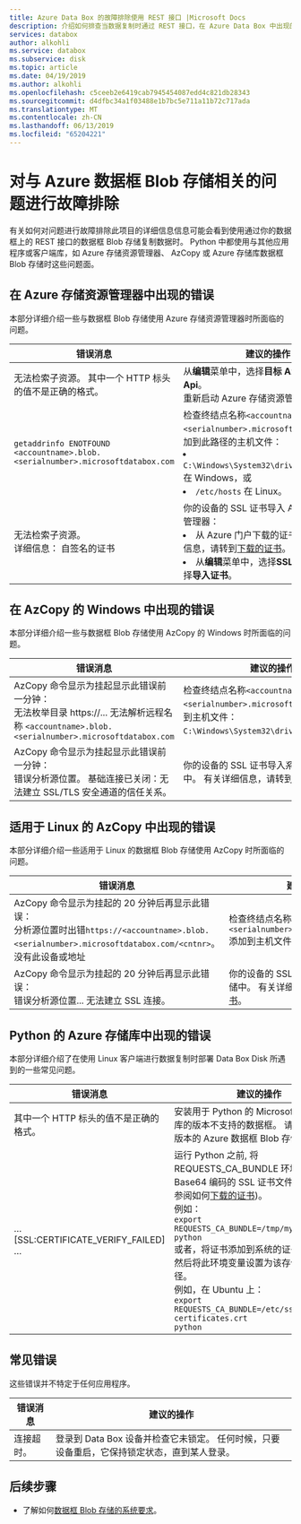 ```yaml
---
title: Azure Data Box 的故障排除使用 REST 接口 |Microsoft Docs
description: 介绍如何排查当数据复制时通过 REST 接口，在 Azure Data Box 中出现的问题。
services: databox
author: alkohli
ms.service: databox
ms.subservice: disk
ms.topic: article
ms.date: 04/19/2019
ms.author: alkohli
ms.openlocfilehash: c5ceeb2e6419cab7945454087edd4c821db28343
ms.sourcegitcommit: d4dfbc34a1f03488e1b7bc5e711a11b72c717ada
ms.translationtype: MT
ms.contentlocale: zh-CN
ms.lasthandoff: 06/13/2019
ms.locfileid: "65204221"
---
```

# <a name="troubleshoot-issues-related-to-azure-data-box-blob-storage"></a>对与 Azure 数据框 Blob 存储相关的问题进行故障排除

有关如何对问题进行故障排除此项目的详细信息信息可能会看到使用通过你的数据框上的 REST 接口的数据框 Blob 存储复制数据时。 Python 中都使用与其他应用程序或客户端库，如 Azure 存储资源管理器、 AzCopy 或 Azure 存储库数据框 Blob 存储时这些问题面。

## <a name="errors-seen-in-azure-storage-explorer"></a>在 Azure 存储资源管理器中出现的错误

本部分详细介绍一些与数据框 Blob 存储使用 Azure 存储资源管理器时所面临的问题。

|错误消息  |建议的操作 |
|---------|---------|
|无法检索子资源。 其中一个 HTTP 标头的值不是正确的格式。|从**编辑**菜单中，选择**目标 Azure Stack Api**。 <br>重新启动 Azure 存储资源管理器。|
|`getaddrinfo ENOTFOUND <accountname>.blob.<serialnumber>.microsoftdatabox.com` |检查终结点名称`<accountname>.blob.<serialnumber>.microsoftdatabox.com`添加到此路径的主机文件： <li>`C:\Windows\System32\drivers\etc\hosts` 在 Windows，或 </li><li> `/etc/hosts` 在 Linux。</li>|
|无法检索子资源。 <br>详细信息： 自签名的证书 |你的设备的 SSL 证书导入 Azure 存储资源管理器： <li>从 Azure 门户下载的证书。 有关详细信息，请转到[下载的证书](data-box-deploy-copy-data-via-rest.md#download-certificate)。</li><li>从**编辑**菜单中，选择**SSL 证书**，然后选择**导入证书**。</li>|

## <a name="errors-seen-in-azcopy-for-windows"></a>在 AzCopy 的 Windows 中出现的错误

本部分详细介绍一些与数据框 Blob 存储使用 AzCopy 的 Windows 时所面临的问题。

|错误消息  |建议的操作 |
|---------|---------|
|AzCopy 命令显示为挂起显示此错误前一分钟： <br>无法枚举目录 https://... 无法解析远程名称 `<accountname>.blob.<serialnumber>.microsoftdatabox.com`|检查终结点名称`<accountname>.blob.<serialnumber>.microsoftdatabox.com`添加到主机文件： `C:\Windows\System32\drivers\etc\hosts`。|
|AzCopy 命令显示为挂起显示此错误前一分钟： <br>错误分析源位置。 基础连接已关闭：无法建立 SSL/TLS 安全通道的信任关系。|你的设备的 SSL 证书导入系统的证书存储中。 有关详细信息，请转到[下载的证书](data-box-deploy-copy-data-via-rest.md#download-certificate)。|


## <a name="errors-seen-in-azcopy-for-linux"></a>适用于 Linux 的 AzCopy 中出现的错误

本部分详细介绍一些适用于 Linux 的数据框 Blob 存储使用 AzCopy 时所面临的问题。

|错误消息  |建议的操作 |
|---------|---------|
|AzCopy 命令显示为挂起的 20 分钟后再显示此错误： <br>分析源位置时出错`https://<accountname>.blob.<serialnumber>.microsoftdatabox.com/<cntnr>`。 没有此设备或地址|检查终结点名称`<accountname>.blob.<serialnumber>.microsoftdatabox.com`添加到主机文件： `/etc/hosts`。|
|AzCopy 命令显示为挂起的 20 分钟后再显示此错误： <br>错误分析源位置... 无法建立 SSL 连接。|你的设备的 SSL 证书导入系统的证书存储中。 有关详细信息，请转到[下载的证书](data-box-deploy-copy-data-via-rest.md#download-certificate)。|

## <a name="errors-seen-in-azure-storage-library-for-python"></a>Python 的 Azure 存储库中出现的错误

本部分详细介绍了在使用 Linux 客户端进行数据复制时部署 Data Box Disk 所遇到的一些常见问题。

|错误消息  |建议的操作 |
|---------|---------|
|其中一个 HTTP 标头的值不是正确的格式。 |安装用于 Python 的 Microsoft Azure 存储库的版本不支持的数据框。 请参阅受支持版本的 Azure 数据框 Blob 存储要求。|
|… [SSL:CERTIFICATE_VERIFY_FAILED] …|运行 Python 之前, 将 REQUESTS_CA_BUNDLE 环境变量设置为 Base64 编码的 SSL 证书文件的路径 (请参阅如何[下载的证书](data-box-deploy-copy-data-via-rest.md#download-certificate))。 <br>例如：<br>`export REQUESTS_CA_BUNDLE=/tmp/mycert.cer` <br>`python` <br>或者，将证书添加到系统的证书存储区，然后将此环境变量设置为该存储区的路径。 <br> 例如，在 Ubuntu 上： <br>`export REQUESTS_CA_BUNDLE=/etc/ssl/certs/ca-certificates.crt` <br>`python`|


## <a name="common-errors"></a>常见错误

这些错误并不特定于任何应用程序。

|错误消息  |建议的操作 |
|---------|---------|
|连接超时。 |登录到 Data Box 设备并检查它未锁定。 任何时候，只要设备重启，它保持锁定状态，直到某人登录。|

## <a name="next-steps"></a>后续步骤

- 了解如何[数据框 Blob 存储的系统要求](data-box-system-requirements-rest.md)。
